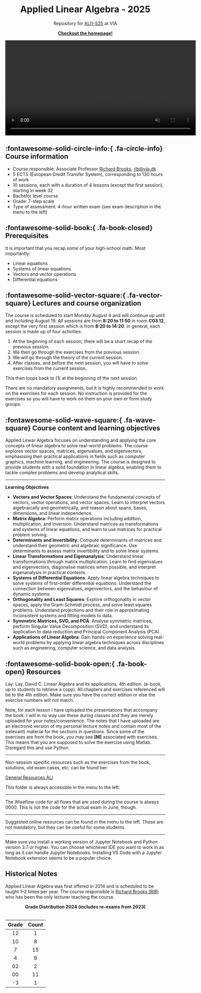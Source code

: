 <p align="center">
    <h1 align="center">Applied Linear Algebra - 2025</h1>
    <p align="center">Repository for <a href="https://www.via.dk/TMH/Courses/applied-linear-algebra?education">ALI1-S25</a> at VIA</p>
    <p align="center"><strong><a href="https://rbrooksdk.github.io/ALI1_25">Checkout the homepage!</a></strong></p>
</p>

<p align="center">
  <a href="https://rbrooksdk.github.io/ALI1_25">
    <video class="custom-video" width="600" autoplay loop muted>
      <source src="figures/introvid.mp4" type="video/mp4">
      Your browser does not support the video tag.
    </video>
  </a>
</p>


## :fontawesome-solid-circle-info:{ .fa-circle-info} Course information

* Course responsible: Associate Professor [Richard Brooks](https://rbrooksdk.github.io), <rib@via.dk>
* 5 ECTS (European Credit Transfer System), corresponding to 130 hours of work
* 10 sessions, each with a duration of 4 lessons (except the first session), starting in week 32
* Bachelor level course
* Grade: 7-step scale
* Type of assessment: 4-hour written exam (see exam description in the menu to the left)

## :fontawesome-solid-book:{ .fa-book-closed} Prerequisites
It is important that you recap some of your high-school math. Most importantly:

- Linear equations
- Systems of linear equations
- Vectors and vector operations
- Differential equations

## :fontawesome-solid-vector-square:{ .fa-vector-square} Lectures and course organization

The course is scheduled to start Monday August 4 and will continue up until and including August 19. All sessions are from **8:20 to 11:50** in room **C03.12**, except the very first session which is from **8:20 to 14:20**. In general, each session is made up of four activities:

1. At the beginning of each session, there will be a short recap of the previous session.
2. We then go through the exercises from the previous session.
3. We will go through the theory of the current session.
4. After classes, and before the next session, you will have to solve exercises from the current session.

This then loops back to (1) at the beginning of the next session.

There are no mandatory assignments, but it is highly recommended to work on the exercises for each session. No instruction is provided for the exercises so you will have to work on them on your own or form study groups.

## :fontawesome-solid-wave-square:{ .fa-wave-square} Course content and learning objectives
Applied Linear Algebra focuses on understanding and applying the core concepts of linear algebra to solve real-world problems. The course explores vector spaces, matrices, eigenvalues, and eigenvectors, emphasising their practical applications in fields such as computer graphics, machine learning, and engineering. The course is designed to provide students with a solid foundation in linear algebra, enabling them to tackle complex problems and develop analytical skills.

---

**Learning Objectives**

- **Vectors and Vector Spaces**: Understand the fundamental concepts of vectors, vector operations, and vector spaces. Learn to interpret vectors algebraically and geometrically, and reason about spans, bases, dimensions, and linear independence.
- **Matrix Algebra**: Perform matrix operations including addition, multiplication, and inversion. Understand matrices as transformations and systems of linear equations, and learn to use matrices for practical problem solving.
- **Determinants and Invertibility**: Compute determinants of matrices and understand their geometric and algebraic significance. Use determinants to assess matrix invertibility and to solve linear systems.
- **Linear Transformations and Eigenanalysis**: Understand linear transformations through matrix multiplication. Learn to find eigenvalues and eigenvectors, diagonalise matrices when possible, and interpret eigenanalysis in practical contexts.
- **Systems of Differential Equations**: Apply linear algebra techniques to solve systems of first-order differential equations. Understand the connection between eigenvalues, eigenvectors, and the behaviour of dynamic systems.
- **Orthogonality and Least Squares**: Explore orthogonality in vector spaces, apply the Gram-Schmidt process, and solve least squares problems. Understand projections and their role in approximating inconsistent systems and fitting models to data.
- **Symmetric Matrices, SVD, and PCA**: Analyse symmetric matrices, perform Singular Value Decomposition (SVD), and understand its application to data reduction and Principal Component Analysis (PCA).
- **Applications of Linear Algebra**: Gain hands-on experience solving real-world problems by applying linear algebra techniques across disciplines such as engineering, computer science, and data analysis.



## :fontawesome-solid-book-open:{ .fa-book-open} Resources

Lay: Lay, David C. Linear Algebra and its applications, 4th edition. (e-book, up to students to retrieve a copy). All chapters and exercises referenced will be to the 4th edition. Make sure you have the correct edition or else the exercise numbers will not match.

Note, for each lesson I have uploaded the presentations that accompany the book. I will in no way use these during classes and they are merely uploaded for your notes/convenience. The notes that I have uploaded are an electronic version of my personal lecture notes and contain most of the (relevant) material for the sections in questions. Since some of the exercises are from the book, you may see **[M]** associated with exercises. This means that you are supposed to solve the exercise using Matlab. Disregard this and use Python.

---

Non-session specific resources such as the exercises from the book, solutions, old exam cases, etc. can be found her:

[General Resources ALI]()

This folder is always accessible in the menu to the left.

---

The Wiseflow code for all flows that are used during the course is always 0000. This is not the code for the actual exam in June, though.

---

Suggested online resources can be found in the menu to the left. These are not mandatory, but they can be useful for some students.

---

Make sure you install a working version of Jupyter Notebook and Python version 3.7 or higher. You can choose whichever IDE you want to work in as long as it can handle Jupyter Notebooks. Installing VS Code with a Jupyter Notebook extension seems to be a popular choice.

## Historical Notes

Applied Linear Algebra was first offered in 2014 and is scheduled to be taught 1–2 times per year. The course responsible is [Richard Brooks (RIB)](https://rbrooksdk.github.io) who has been the only lecturer teaching the course.

<center>
  <strong>Grade Distribution 2024 (includes re-exams from 2023)</strong>
  <br><br>

  <table>
    <thead>
      <tr>
        <th style="text-align:center;">Grade</th>
        <th style="text-align:center;">Count</th>
      </tr>
    </thead>
    <tbody>
      <tr><td style="text-align:center;">12</td><td style="text-align:center;">1</td></tr>
      <tr><td style="text-align:center;">10</td><td style="text-align:center;">8</td></tr>
      <tr><td style="text-align:center;">7</td><td style="text-align:center;">15</td></tr>
      <tr><td style="text-align:center;">4</td><td style="text-align:center;">9</td></tr>
      <tr><td style="text-align:center;">02</td><td style="text-align:center;">2</td></tr>
      <tr><td style="text-align:center;">00</td><td style="text-align:center;">11</td></tr>
      <tr><td style="text-align:center;">-3</td><td style="text-align:center;">1</td></tr>
    </tbody>
  </table>
</center>
